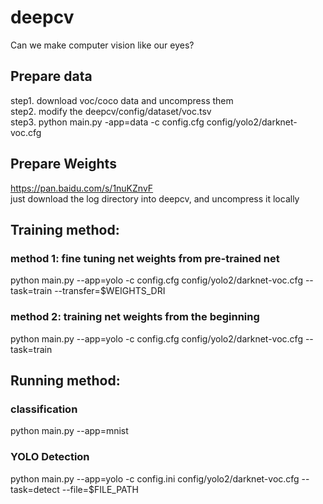 # deepcv
Can we make computer vision like our eyes?

## Prepare data
step1. download voc/coco data and uncompress them \
step2. modify the deepcv/config/dataset/voc.tsv \
step3. python main.py -app=data -c config.cfg config/yolo2/darknet-voc.cfg


## Prepare Weights
https://pan.baidu.com/s/1nuKZnvF \
just download the log directory into deepcv, and uncompress it locally

## Training method:
### method 1: fine tuning net weights from pre-trained net
python main.py --app=yolo -c config.cfg config/yolo2/darknet-voc.cfg --task=train --transfer=$WEIGHTS_DRI
### method 2: training net weights from the beginning
python main.py --app=yolo -c config.cfg config/yolo2/darknet-voc.cfg --task=train
## Running method:

### classification
python main.py --app=mnist

### YOLO Detection
python main.py --app=yolo -c config.ini config/yolo2/darknet-voc.cfg --task=detect --file=$FILE_PATH

